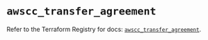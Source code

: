 # `awscc_transfer_agreement`

Refer to the Terraform Registry for docs: [`awscc_transfer_agreement`](https://registry.terraform.io/providers/hashicorp/awscc/0.70.0/docs/resources/transfer_agreement).
